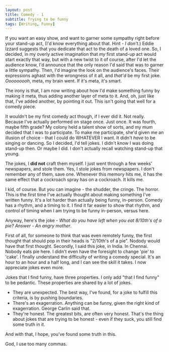 ```yaml
---
layout: post
title: Comedy - 1
subtitle: Trying to be funny
tags: [Writing, Funny]
---
```


If you want an easy show, and want to garner some sympathy right before your stand-up act, (I'd know everything about that. Hint -  _I don't._) Eddie Izzard suggests that you dedicate that act to the death of a loved one. So, I decided, in my overly active imagination that _my_ first stand-up act would start exactly that way, but with a new twist to it of course, after I'd let the audience know, I'd announce that the only reason I'd said that was to garner a little sympathy. Then, I'd imagine the look on the audience's faces. Their expressions aghast with the wrongness of it all, and _that'd_ be my first joke. _Ooooooooh_, meta, my brain went. If it's meta, it's smart. 

The irony is that, I am now writing about how I'd make something funny by making it meta, thus adding another layer of meta to it. And, oh, just like that, I've added another, by pointing it out. This isn't going that well for a comedy piece.

It wouldn't be my first comedy act though, if I ever did it. Not really. Because I've actually performed on stage once. Just once. It was fourth, maybe fifth grade? My colony held a talent show of sorts, and my mum decided that I was to participate. To make me participate, she'd given me an illusion of choice - that I could do WHATEVER I want. It didn't _have_ to be singing or dancing. So I decided, I'd tell jokes. I didn't know I was doing stand-up then. Or maybe I did. I don't actually recall watching stand-up that young.

The jokes, I **did not** craft them myself. I just went through a few weeks' newspapers, and stole them. Yes, I stole jokes from newspapers. I don't remember any of them, save one. Whenever this memory hits me, it has the same effect that a cockroach spray has on a cockroach. It kills me.

I kid, of course. But you can imagine - the shudder, the cringe. The horror. This is the first time I've actually thought about making something I've written funny. It's a lot harder than actually being funny, in-person. Comedy has a rhythm, and a timing to it. I find it far easier to show that rhythm, and control of timing when I am trying to be funny in-person, versus here. 

Anyway, here's the joke - _What do you have left when you eat 8/10th's of a pie? Answer - An angry mother_.

First of all, for someone to think that was even remotely funny, the first thought that should pop in their heads is "2/10th's of a pie". Nodody would have that first thought. Secondly, I said this joke, in India. In Chennai. Nobody eats pie here. I didn't even have the foresight to change 'pie' to 'cake'. I finally understand the difficulty of writing a comedy special. It's an hour to an hour and a half long, and I can see the skill it takes. I now appreciate jokes even more.

Jokes that I find funny, have three properties. I only add "that I find funny" to be pedantic. These properties are shared by a lot of jokes. 
* They are unexpected. The best way, I've found, for a joke to fulfill this criteria, is by pushing boundaries.
* There's an exagerration. Anything can be funny, given the right kind of exagerration. George Carlin said that.
* They're honest. The greatest bits, are often very honest. That's the thing about jokes that are trying to be honest - even if they suck, you still find some truth in it.

And with that, I hope, you've found some truth in this.

God, I use too many commas. 

